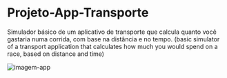 # Projeto-App-Transporte
Simulador básico de um aplicativo de transporte que calcula quanto você gastaria numa corrida, com base na distância e no tempo.
(basic simulator of a transport application that calculates how much you would spend on a race, based on distance and time)


![imagem-app](https://user-images.githubusercontent.com/65178482/94878207-1c535a80-0433-11eb-94c9-84d41510be0d.JPG)

